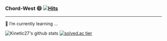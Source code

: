 ### Chord-West 😄  [![Hits](https://hits.seeyoufarm.com/api/count/incr/badge.svg?url=https%3A%2F%2Fgithub.com%2FChord-West%2Fhit-counter&count_bg=%23828AFF&title_bg=%23F90808&icon=googledrive.svg&icon_color=%23FFFFFF&title=hits&edge_flat=false)](https://hits.seeyoufarm.com)
---
 🌱 I’m currently learning ...

 
 ![Kinetic27's github stats](https://github-readme-stats.vercel.app/api?username=Chord-West&show_icons=true)
 [![solved.ac tier](http://mazassumnida.wtf/api/generate_badge?boj=gustj2005)](https://solved.ac/gustj2005)
<!--
**Chord-West/Chord-West** is a ✨ _special_ ✨ repository because its `README.md` (this file) appears on your GitHub profile.

Here are some ideas to get you started:

- 🔭 I’m currently working on ...

- 👯 I’m looking to collaborate on ...
- 🤔 I’m looking for help with ...
- 💬 Ask me about ...
- 📫 How to reach me: ...
- 😄 Pronouns: ...
- ⚡ Fun fact: ...
-->

